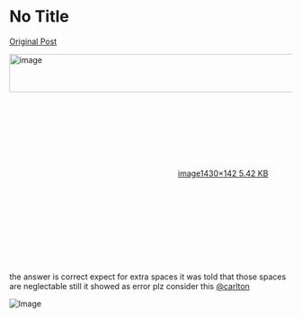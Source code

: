 # No Title

[Original Post](https://discourse.onlinedegree.iitm.ac.in/t/169029/684)

<p><div class="lightbox-wrapper"><a class="lightbox" href="https://europe1.discourse-cdn.com/flex013/uploads/iitm/original/3X/3/b/3b6b9fef6202e7f8e3eef43a416632f4c7f44442.png" data-download-href="/uploads/short-url/8tEKQXoSjHVSmyV2LB11QNVr64q.png?dl=1" title="image" rel="noopener nofollow ugc"><img src="https://europe1.discourse-cdn.com/flex013/uploads/iitm/original/3X/3/b/3b6b9fef6202e7f8e3eef43a416632f4c7f44442.png" alt="image" data-base62-sha1="8tEKQXoSjHVSmyV2LB11QNVr64q" width="690" height="68" data-dominant-color="F8F8F8"><div class="meta"><svg class="fa d-icon d-icon-far-image svg-icon" aria-hidden="true"><use href="#far-image"></use></svg><span class="filename">image</span><span class="informations">1430×142 5.42 KB</span><svg class="fa d-icon d-icon-discourse-expand svg-icon" aria-hidden="true"><use href="#discourse-expand"></use></svg></div></a></div><br>
the answer is correct expect for extra spaces it was told that those spaces are neglectable still it showed as error plz consider this <a class="mention" href="/u/carlton">@carlton</a></p>

![Image](https://europe1.discourse-cdn.com/flex013/uploads/iitm/original/3X/3/b/3b6b9fef6202e7f8e3eef43a416632f4c7f44442.png)